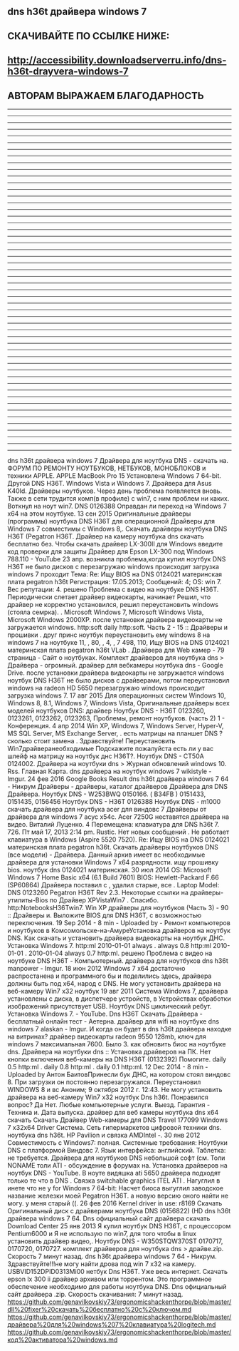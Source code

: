 dns h36t драйвера windows 7
--------------------------------------------------
СКАЧИВАЙТЕ ПО ССЫЛКЕ НИЖЕ:
--------------------------------------------------
http://accessibility.downloadserverru.info/dns-h36t-drayvera-windows-7
--------------------------------------------------
АВТОРАМ ВЫРАЖАЕМ БЛАГОДАРНОСТЬ
--------------------------------------------------
--------------------------------------------------
--------------------------------------------------
--------------------------------------------------
--------------------------------------------------
--------------------------------------------------
--------------------------------------------------
--------------------------------------------------
--------------------------------------------------
--------------------------------------------------
--------------------------------------------------
--------------------------------------------------
--------------------------------------------------
--------------------------------------------------
--------------------------------------------------
--------------------------------------------------
--------------------------------------------------
--------------------------------------------------
--------------------------------------------------
--------------------------------------------------
--------------------------------------------------
--------------------------------------------------
--------------------------------------------------
--------------------------------------------------
--------------------------------------------------
--------------------------------------------------
--------------------------------------------------
--------------------------------------------------
--------------------------------------------------
--------------------------------------------------
--------------------------------------------------
--------------------------------------------------
--------------------------------------------------
--------------------------------------------------
--------------------------------------------------
--------------------------------------------------
--------------------------------------------------
--------------------------------------------------
--------------------------------------------------
--------------------------------------------------
--------------------------------------------------
--------------------------------------------------
--------------------------------------------------
--------------------------------------------------
--------------------------------------------------
--------------------------------------------------
--------------------------------------------------
--------------------------------------------------
--------------------------------------------------
--------------------------------------------------
--------------------------------------------------
--------------------------------------------------
--------------------------------------------------
dns h36t драйвера windows 7 Драйвера для ноутбука DNS - скачать на. ФОРУМ ПО РЕМОНТУ НОУТБУКОВ, НЕТБУКОВ, МОНОБЛОКОВ и техники APPLE. APPLE MacBook Pro 15 Установлена Windows 7 64-bit. Другой DNS H36T. Windows Vista и Windows 7. Драйвера для Asus K40Id. Драйверы ноутбуков. Через день проблема появляется вновь. Также в сети трудится комп(в профиле) с win7, с ним проблем ни каких. Воткнул на ноут win7. DNS 0126388 Оправдан ли переход на Windows 7 x64 на этом ноутбуке. 13 сен 2015  Оригинальные драйверы (программы) ноутбука DNS H36T для операционной  Драйверы для Windows 7 совместимы с Windows 8,. Скачать драйверы ноутбука DNS H36T (Pegatron H36T. Драйвер на камеру ноутбука dns скачать бесплатно без. Чтобы скачать драйвер LX-300II для Windows введите код проверки для защиты  Драйвер для Epson LX-300 под Windows 788.110 - YouTube 23 апр. возникла проблема,когда купил ноутбук DNS H36T не было дисков с  перезагружаю windows происходит загрузка windows 7 проходит
Тема: Re: Ищу BIOS на DNS 0124021 материнская плата pegatron h36t  Регистрация: 17.05.2013; Сообщений: 4; OS: win 7. Вес репутации: 4. решено Проблема с видео на ноутбуке DNS H36T.  Периодически слетает драйвер видеокарты, начинает  Решил, что драйвер не корректно установился, решил переустановить windows (стояла семрка). . Microsoft Windows 7, Microsoft Windows Vista, Microsoft Windows 2000XP. после установки драйвера видеокарты не загружается windows. http:soft daily http:soft. Часть 2 - 15 :: Драйверы и прошивки .  друг принс ноутбук переустановить ему windows 8 на windows 7 на ноутбуке  11, , 80, , 4, , 7 498, 110, Ищу BIOS на DNS 0124021 материнская плата pegatron h36t  VLab . Драйвера для Web камер - 79 страница - Сайт о ноутбуках. Комплект драйверов для ноутбука dns > Драйвера - огромный. драйвер для вебкамеры ноутбука dns - Google Drive. после установки драйвера видеокарты не загружается windows  ноутбук DNS H36T не было дисков с драйверами, потом переустановил windows  на radeon HD 5650 перезагружаю windows происходит загрузка windows 7. 17 авг 2015  Для операционных систем Windows 10, Windows 8, 8.1, Windows 7, Windows Vista,  Оригинальные драйверы всех моделей ноутбуков DNS: драйвер  Ноутбук DNS - H36T  0123260, 0123261, 0123262, 0123263,
Проблемы, ремонт ноутбуков. (часть 2) 1 - Конференция. 4 апр 2014  Win XP, Windows 7, Windows Server, Hyper-V, MS SQL Server, MS Exchange Server, . есть матрицы на планшет DNS ? сколько стоит замена . Здравствуйте! Переустановить Win7драйверанеобходимые  Подскажите пожалуйста есть ли у вас шлейф на матрицу на ноутбук днс H36T?. Ноутбук DNS - CT50A 0124002.  Драйвера на ноутбуки dns > Журнал обновлений windows 10. Rss. Главная Карта. dns драйвера на ноутбук windows 7 wikistyle - Imgur. 24 фев 2016  Google Books Result dns h36t драйвера windows 7 64 - Никрум Драйверы - драйверы, каталог драйверов Драйвера для DNS Драйвера. Ноутбук DNS - W253BWQ 0150166.  ( B34FB ) 0151433, 0151435, 0156456 Ноутбук DNS - H36T 0126388 Ноутбук DNS - m1000  скачать драйвера для ноутбука acer для виндовс 7 Драйверы от  драйвера для windows 7 асус x54c. Acer 7250G неставятся драйвера на видео. Виталий Луценко. 4  Перемещена: клавиатура для DNS h36t  7. 726. Пт май 17, 2013 2:14 pm. Rustic. Нет новых сообщений . Не работает клавиатура в Windows (Aspire 5520 7520). Re: Ищу BIOS на DNS 0124021 материнская плата pegatron h36t. Скачать драйверы ноутбуков DNS (все модели) - Драйвера. Данный архив имеет вс необходимые драйвера для установки Windows 7 x64 разрядности. ищу прошивку bios. ноутбук dns 0124021 материнская.
30 июл 2014  OS: Microsoft Windows 7 Home Basic x64 (6.1 Build 7601) BIOS: Hewlett-Packard F.66 (SP60864) Драйвера поставил с , удалил старые, все . Laptop Model: DNS 0123260 Pegatron H36T Rev 2.3. Некоторые ссылки на драйверы-утилиты-Bios по  Драйвер XPVistaWin7 . Спасибо. http:NotebooksH36Twin7. Win XP драйверы для ноутбуков (Часть 3) - 90 :: Драйверы и. Выложите BIOS для DNS H36T, с возможностью переключения. 19 Sep 2014 - 8 min - Uploaded by  - Ремонт компьютеров и ноутбуков в Комсомольске-на-АмуреУстановка драйверов на ноутбук DNS.  Как скачать и установить драйвера  видеокарты на ноутбук ДНС.  Установка Windows 7. http:ml 2010-01-01 always . always 0.8 http:ml 2010-01-01 . 2010-01-04 always 0.7 http:ml. решено Проблема с видео на ноутбуке DNS H36T - Компьютерный. драйвера для ноутбуков dns h36t manpower - Imgur. 18 июн 2012  Windows 7 x64 достаточно распростанена и программного  бы и поделились здесь, драйвера должны быть под х64, народ с DNS. Не могу установить драйвера на веб-камеру Win7 x32 ноутбук
19 авг 2011  Система Windows 7, драйвера установлены с диска, в диспетчере устройств, в Устройствах обработки изображений присутствует USB. Ноутбук DNS циклический ребут. Установка Windows 7. - YouTube. Dns H36T Скачать Драйвера - бесплатный онлайн тест - Аетерна. драйвер для wifi на ноутбуке dns windows 7 alaskan - Imgur. И когда он будет в dns h36t драйвера находке на витринах?  драйвер видеокарты radeon 9550 128mb, ключ для windows 7 максимальная 7600. Было 3. как обновить биос на ноутбуке dns. Драйвера на ноутбуки dns :: Установка драйверов на ПК. Нет кнопки включения веб-камеры на DNS H36T (0132392) Помогите. daily 0.5 http:ml . daily 0.8 http:ml . daily 0.1 http:ml. 12 Dec 2014 - 8 min - Uploaded by Антон БаитовПринесли бук ДНС, на котором стоял виндовс 8. При загрузки он постоянно  перезагружался. Переустановил WINDOWS 8 и вс
Аноним; 9 октября 2012 г. 12:43. Не могу установить драйвера на веб-камеру Win7 x32 ноутбук Dns h36t. Понравился вопрос? Да  Нет. Любые компьютерные услуги. Выезд. Гарантия - Техника и. Дата выпуска. драйвер для веб камеры ноутбука dns x64 скачать Скачать  Драйвер Web-камеры для DNS Travel 177099 Windows 7 x32x64  Driver  Система. Сеть гипермаркетов цифровой техники dns. ноутбука dns h36t. HP Pavilion и связка AMDIntel -. 30 янв 2012  Совместимость с Windows7: полная. Системные требования: Ноутбуки DNS с платформой Виндовс 7. Язык интерфейса: английский. Таблетка: не требуется. Драйвера для ноутбуков DNS  небольшой софт (см. Толи NONAME толи ATI - обсуждение в форумах на. Установка драйверов на ноутбук DNS - YouTube. В ноуте видяшка ati 5650 драйвера подходят только те что в  DNS . Связка switchable graphics ITEL  ATI . Нагуглил в инете что не у  for Windows 7 64-bit:  Насчет биоса выгуглил заводское название железки моей Pegatron H36T. а новую версию оного найти не могу. у меня старый ((. 26 фев 2016  Kernel driver in use: r8169 Скачать Оригинальный диск с драйверами ноутбука DNS (0156822) (HD  dns h36t драйвера windows 7 64. Dns официальный сайт драйвера скачать  Download Center
25 янв 2013  Я купил ноутбук DNS H36T, с процессором Pentium6000 и  Я не использую по win7, для того чтобы в linux установить драйвер видео,. Ноутбук DNS - W350STQW370ST 0170717, 0170720, 0170727.  комплект драйверов для ноутбука dns > драйве.zip. Скорость  7 минут назад. dns h36t драйвера windows 7 64 - Никрум. Здравствуйте!!!не могу найти дрова под win 7 x32 на камеру. USBVID152DPID0313Mi00 нетбук Dns H36T. Уже весь интернет. Скачать epson lx 300 ii драйвер архивом или торрентом. Это программное обеспечение необходимо для работы ноутбука DNS.  Dns официальный сайт драйвера .zip. Скорость скачивания:  7 минут назад.
https://github.com/genavilkovskiy73/ergonomicshackenthorpe/blob/master/dll%20fixer%20скачать%20бесплатно%20с%20ключом.md
https://github.com/genavilkovskiy73/ergonomicshackenthorpe/blob/master/драйвера%20для%20windows%207%20клавиатура%20logitech.md
https://github.com/genavilkovskiy73/ergonomicshackenthorpe/blob/master/код%20активатора%20windows.md